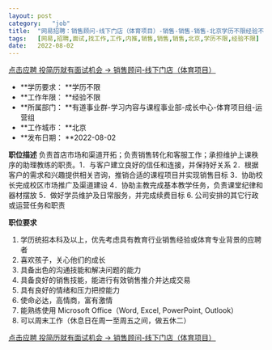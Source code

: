 ```yaml
---
layout:	post
category:	"job"
title:	"网易招聘：销售顾问-线下门店（体育项目）-销售-销售-销售-北京学历不限经验不限"
tags:	[网易,招聘,面试,找工作,工作,内推,销售,销售,销售,北京,学历不限,经验不限]
date:	2022-08-02
---
```


[点击应聘 投简历就有面试机会 -> 销售顾问-线下门店（体育项目）](http://mobile.bole.netease.com/bole/boleDetail?id=39912&employeeId=346f03c3cda5f04c&key=all)



- **学历要求： **学历不限
- **工作年限： **经验不限
- **所属部门： **有道事业群-学习内容与课程事业部-成长中心-体育项目组-运营组
- **工作城市： **北京
- **发布日期： **2022-08-02



**职位描述**
负责首店市场和渠道开拓；负责销售转化和客服工作；承担维护上课秩序的助理教练的职责。1．与客户建立良好的信任和连接，并保持好关系
2．根据客户的需求和兴趣提供相关咨询，推销合适的课程项目并实现销售目标
3．协助校长完成校区市场推广及渠道建设
4．协助主教完成基本教学任务，负责课堂纪律和器材摆放
5．做好学员维护及日常服务，并完成续费目标
6. 公司安排的其它行政或运营任务和职责



**职位要求**
1. 学历统招本科及以上，优先考虑具有教育行业销售经验或体育专业背景的应聘者
2. 喜欢孩子，关心他们的成长
3. 具备出色的沟通技能和解决问题的能力
4. 具备良好的销售技能，能进行有效销售推介并达成交易
5. 具有良好的情绪和压力把控能力
6. 使命必达，高情商，富有激情
7. 能熟练使用 Microsoft Office（Word, Excel, PowerPoint, Outlook）
8. 可以周末工作（休息日在周一至周五之间，做五休二）



[点击应聘 投简历就有面试机会 -> 销售顾问-线下门店（体育项目）](http://mobile.bole.netease.com/bole/boleDetail?id=39912&employeeId=346f03c3cda5f04c&key=all)